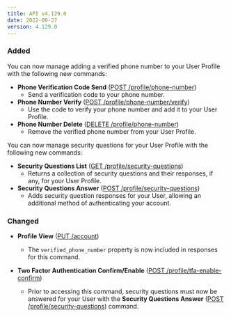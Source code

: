 ```yaml
---
title: API v4.129.0
date: 2022-06-27
version: 4.129.0
---
```


### Added

You can now manage adding a verified phone number to your User Profile with the following new commands:

- **Phone Verification Code Send** ([POST /profile/phone-number](/docs/api/profile/#phone-number-verification-code-send))
    - Send a verification code to your phone number.
- **Phone Number Verify** ([POST /profile/phone-number/verify](/docs/api/profile/#phone-number-verify))
    - Use the code to verify your phone number and add it to your User Profile.
- **Phone Number Delete** ([DELETE /profile/phone-number](/docs/api/profile/#phone-number-delete))
    - Remove the verified phone number from your User Profile.

You can now manage security questions for your User Profile with the following new commands:

- **Security Questions List** ([GET /profile/security-questions](/docs/api/profile/#security-questions-list))
    - Returns a collection of security questions and their responses, if any, for your User Profile.
- **Security Questions Answer** ([POST /profile/security-questions](/docs/api/profile/#security-questions-answer))
    - Adds security question responses for your User, allowing an additional method of authenticating your account.

### Changed

- **Profile View** ([PUT /account](/docs/api/account/#account-update))
    - The `verified_phone_number` property is now included in responses for this command.

- **Two Factor Authentication Confirm/Enable** ([POST /profile/tfa-enable-confirm](/docs/api/profile/#two-factor-authentication-confirmenable))
    - Prior to accessing this command, security questions must now be answered for your User with the **Security Questions Answer** ([POST /profile/security-questions](/docs/api/profile/#security-questions-answer)) command.